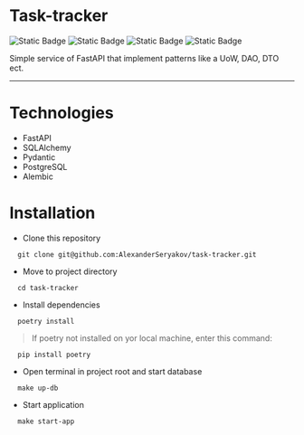 # Task-tracker

![Static Badge](https://img.shields.io/badge/fastapi-0.101.0-rgb(77%2C%20163%2C%20144))
![Static Badge](https://img.shields.io/badge/sqlalchemy-2.0-rgb(74%2C%2091%2C%20161))
![Static Badge](https://img.shields.io/badge/pydantic-2.1-rgb(176%2C%2035%2C%2073))
![Static Badge](https://img.shields.io/badge/alembic-1.11.1-green)




Simple service of FastAPI that implement patterns like a UoW, DAO, DTO ect.

<hr>

# Technologies
- FastAPI
- SQLAlchemy
- Pydantic
- PostgreSQL
- Alembic

# Installation

- Clone this repository
```
  git clone git@github.com:AlexanderSeryakov/task-tracker.git
```
- Move to project directory
```
  cd task-tracker
```
- Install dependencies
```
  poetry install
```
> If poetry not installed on yor local machine, enter this command:
```
  pip install poetry
```
- Open terminal in project root and start database
```
  make up-db
```
- Start application
```
  make start-app
```
